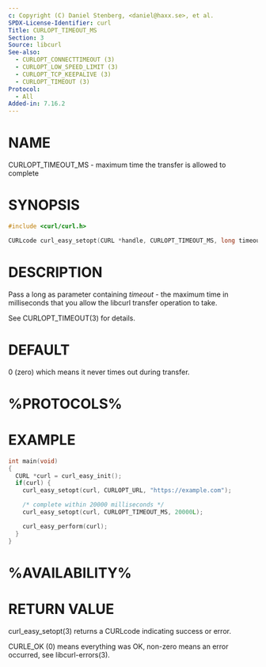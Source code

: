 ```yaml
---
c: Copyright (C) Daniel Stenberg, <daniel@haxx.se>, et al.
SPDX-License-Identifier: curl
Title: CURLOPT_TIMEOUT_MS
Section: 3
Source: libcurl
See-also:
  - CURLOPT_CONNECTTIMEOUT (3)
  - CURLOPT_LOW_SPEED_LIMIT (3)
  - CURLOPT_TCP_KEEPALIVE (3)
  - CURLOPT_TIMEOUT (3)
Protocol:
  - All
Added-in: 7.16.2
---
```


# NAME

CURLOPT_TIMEOUT_MS - maximum time the transfer is allowed to complete

# SYNOPSIS

~~~c
#include <curl/curl.h>

CURLcode curl_easy_setopt(CURL *handle, CURLOPT_TIMEOUT_MS, long timeout);
~~~

# DESCRIPTION

Pass a long as parameter containing *timeout* - the maximum time in
milliseconds that you allow the libcurl transfer operation to take.

See CURLOPT_TIMEOUT(3) for details.

# DEFAULT

0 (zero) which means it never times out during transfer.

# %PROTOCOLS%

# EXAMPLE

~~~c
int main(void)
{
  CURL *curl = curl_easy_init();
  if(curl) {
    curl_easy_setopt(curl, CURLOPT_URL, "https://example.com");

    /* complete within 20000 milliseconds */
    curl_easy_setopt(curl, CURLOPT_TIMEOUT_MS, 20000L);

    curl_easy_perform(curl);
  }
}
~~~

# %AVAILABILITY%

# RETURN VALUE

curl_easy_setopt(3) returns a CURLcode indicating success or error.

CURLE_OK (0) means everything was OK, non-zero means an error occurred, see
libcurl-errors(3).

